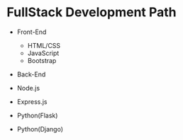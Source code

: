# FullStack Development Path
- Front-End
  - HTML/CSS
  - JavaScript
  - Bootstrap

- Back-End
 - Node.js
 - Express.js
 - Python(Flask)
 - Python(Django)
